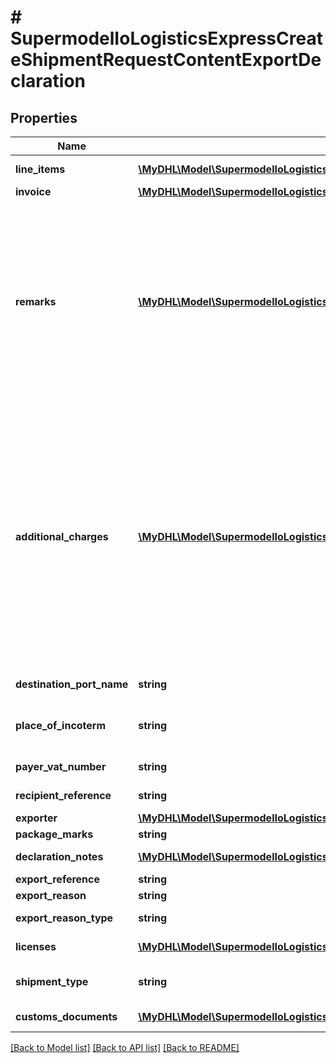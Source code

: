 # # SupermodelIoLogisticsExpressCreateShipmentRequestContentExportDeclaration

## Properties

Name | Type | Description | Notes
------------ | ------------- | ------------- | -------------
**line_items** | [**\MyDHL\Model\SupermodelIoLogisticsExpressCreateShipmentRequestContentExportDeclarationLineItemsInner[]**](SupermodelIoLogisticsExpressCreateShipmentRequestContentExportDeclarationLineItemsInner.md) | Please enter details for each export line item |
**invoice** | [**\MyDHL\Model\SupermodelIoLogisticsExpressCreateShipmentRequestContentExportDeclarationInvoice**](SupermodelIoLogisticsExpressCreateShipmentRequestContentExportDeclarationInvoice.md) |  | [optional]
**remarks** | [**\MyDHL\Model\SupermodelIoLogisticsExpressCreateShipmentRequestContentExportDeclarationRemarksInner[]**](SupermodelIoLogisticsExpressCreateShipmentRequestContentExportDeclarationRemarksInner.md) | Please enter up to three remarks. &lt;BR&gt;              If using Customs Invoice template COMMERCIAL_INVOICE_04, the invoice can only print the first remarks field. The recommended max length is 20 characters. &lt;BR&gt;              If using Customs Invoice template COMMERCIAL_INVOICE_L_10 or COMMERCIAL_INVOICE_P_10, the invoice can print all three remraks fields.  The recommended max length is 45 characters. | [optional]
**additional_charges** | [**\MyDHL\Model\SupermodelIoLogisticsExpressCreateShipmentRequestContentExportDeclarationAdditionalChargesInner[]**](SupermodelIoLogisticsExpressCreateShipmentRequestContentExportDeclarationAdditionalChargesInner.md) | Please enter additional charge to appear on the invoice&lt;BR&gt;              admin, Administration Charge&lt;BR&gt;              delivery, Delivery Charge&lt;BR&gt;              documentation, Documentation Charge&lt;BR&gt;              expedite, Expedite Charge&lt;BR&gt;              export, Export Charge&lt;BR&gt;              freight, Freight Charge&lt;BR&gt;              fuel_surcharge, Fuel Surcharge&lt;BR&gt;              logistic, Logistic Charge&lt;BR&gt;              other, Other Charge&lt;BR&gt;              packaging, Packaging Charge&lt;BR&gt;              pickup, Pickup Charge&lt;BR&gt;              handling, Handling Charge&lt;BR&gt;              vat, VAT Charge&lt;BR&gt;              insurance, Insurance Cost&lt;BR&gt;              reverse_charge, Reverse Charge | [optional]
**destination_port_name** | **string** | Please provide destination port details | [optional]
**place_of_incoterm** | **string** | Name of port of departure, shipment or destination as required under the applicable delivery term. | [optional]
**payer_vat_number** | **string** | Please provide Payer VAT number | [optional]
**recipient_reference** | **string** | Please enter recipient reference | [optional]
**exporter** | [**\MyDHL\Model\SupermodelIoLogisticsExpressCreateShipmentRequestContentExportDeclarationExporter**](SupermodelIoLogisticsExpressCreateShipmentRequestContentExportDeclarationExporter.md) |  | [optional]
**package_marks** | **string** | Please enter package marks | [optional]
**declaration_notes** | [**\MyDHL\Model\SupermodelIoLogisticsExpressCreateShipmentRequestContentExportDeclarationDeclarationNotesInner[]**](SupermodelIoLogisticsExpressCreateShipmentRequestContentExportDeclarationDeclarationNotesInner.md) | Please provide up to three dcelaration notes | [optional]
**export_reference** | **string** | Please enter export reference | [optional]
**export_reason** | **string** | Please enter export reason | [optional]
**export_reason_type** | **string** | Please provide the reason for export | [optional]
**licenses** | [**\MyDHL\Model\SupermodelIoLogisticsExpressCreateShipmentRequestContentExportDeclarationLicensesInner[]**](SupermodelIoLogisticsExpressCreateShipmentRequestContentExportDeclarationLicensesInner.md) | Please provide details about export and import licenses | [optional]
**shipment_type** | **string** | Please provide the shipment was sent for Personal (Gift) or Commercial (Sale) reasons | [optional]
**customs_documents** | [**\MyDHL\Model\SupermodelIoLogisticsExpressCreateShipmentRequestContentExportDeclarationCustomsDocumentsInner[]**](SupermodelIoLogisticsExpressCreateShipmentRequestContentExportDeclarationCustomsDocumentsInner.md) | Please provide the Customs Documents at invoice level | [optional]

[[Back to Model list]](../../README.md#models) [[Back to API list]](../../README.md#endpoints) [[Back to README]](../../README.md)
